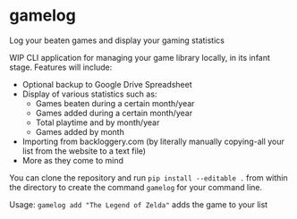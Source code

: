 # gamelog
Log your beaten games and display your gaming statistics

WIP CLI application for managing your game library locally, in its infant stage.
Features will include: 
* Optional backup to Google Drive Spreadsheet
* Display of various statistics such as:
   * Games beaten during a certain month/year
   * Games added during a certain month/year
   * Total playtime and by month/year
   * Games added by month
* Importing from backloggery.com (by literally manually copying-all your list from the website to a text file)
* More as they come to mind

You can clone the repository and run `pip install --editable .` from within the directory to create the command `gamelog` for your command line.

Usage:
`gamelog add "The Legend of Zelda"` adds the game to your list
